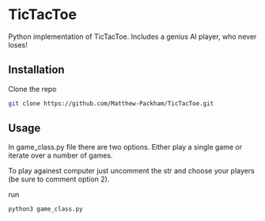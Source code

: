 # TicTacToe
Python implementation of TicTacToe. Includes a genius AI player, who never loses!

## Installation

Clone the repo
```sh
git clone https://github.com/Matthew-Packham/TicTacToe.git
```
## Usage
In game_class.py file there are two options. Either play a single game or iterate over a number of games. 

To play againest computer just uncomment the str and choose your players (be sure to comment option 2).

run
```sh
python3 game_class.py
```

